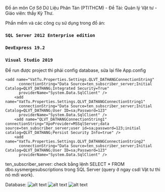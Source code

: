 Đồ án môn Cơ Sở Dữ Liệu Phân Tán (PTITHCM) - Đề Tài: Quản lý Vật tư - Giáo viên: thầy Kỳ Thư.


Phần mềm và các công cụ sử dụng trong đồ án:
### `SQL Server 2012 Enterprise edition`
### `DevExpress 19.2`
### `Visual Studio 2019`


Để run được project thì phải config database, sửa lại file App.config
```
<add name="VatTu.Properties.Settings.QLVT_DATHANGConnectionString"
      connectionString="Data Source=ten_subscriber_server;Initial Catalog=QLVT_DATHANG;Integrated Security=True"
      providerName="System.Data.SqlClient" />
    <add name="VatTu.Properties.Settings.QLVT_DATHANGConnectionString1"
      connectionString="Data Source=ten_subscriber_server;Initial Catalog=QLVT_DATHANG;User ID=sa;Password=123"
      providerName="System.Data.SqlClient" />
    <add name="QLVT_DATHANGConnectionString1" connectionString="XpoProvider=MSSqlServer;data source=ten_subscriber_server;user id=sa;password=123;initial catalog=QLVT_DATHANG;Persist Security Info=true" />
    <add name="VatTu.Properties.Settings.QLVT_DATHANGConnectionString2"
      connectionString="Data Source=ten_subscriber_server;Initial Catalog=QLVT_DATHANG;User ID=sa;Password=123"
      providerName="System.Data.SqlClient" />
```
ten_subscriber_server: check bằng lệnh SELECT * FROM dbo.sysmergesubscriptions trong SQL Server (query ở ngay csdl Vật tư thì nó mới work).

Database:
![alt text](https://github.com/itialan/QuanLyVatTu_CSDLPT_PTITHCM/tree/main/img/publi.PNG?raw=true)
![alt text](https://github.com/itialan/QuanLyVatTu_CSDLPT_PTITHCM/tree/main/img/filter.PNG?raw=true)
![alt text](https://github.com/itialan/QuanLyVatTu_CSDLPT_PTITHCM/tree/main/img/site3.PNG?raw=true)

